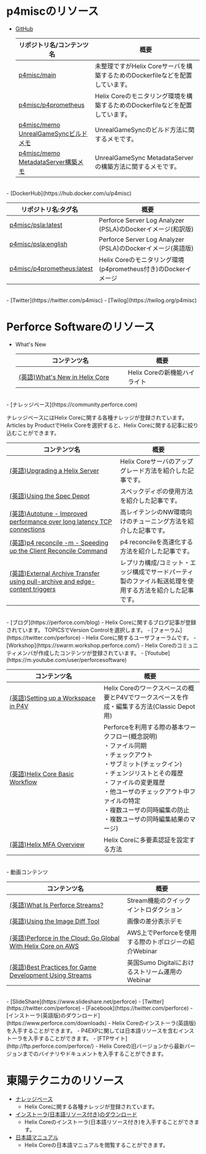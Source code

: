# p4miscのリソース
- [GitHub](https://github.com/p4misc)

  | リポジトリ名/コンテンツ名&nbsp;&nbsp; | 概要 |
  | --- | --- |
  |[p4misc/main](https://github.com/p4misc/main)|未整理ですがHelix Coreサーバを構築するためのDockerfileなどを配置しています。|
  |[p4misc/p4prometheus](https://github.com/p4misc/main)|Helix Coreのモニタリング環境を構築するためのDockerfileなどを配置しています。| 
  |[p4misc/memo](https://github.com/p4misc/memo)<br />[UnrealGameSyncビルドメモ](https://github.com/p4misc/memo/blob/master/UnrealGameSyncMemo.md)|UnrealGameSyncのビルド方法に関するメモです。|
  |[p4misc/memo](https://github.com/p4misc/memo)<br />[MetadataServer構築メモ](https://github.com/p4misc/memo/blob/master/MetadataServerMemo.md)|UnrealGameSync MetadataServerの構築方法に関するメモです。|

<br />
- [DockerHub](https://hub.docker.com/u/p4misc)

  | リポジトリ名:タグ名&nbsp;&nbsp; | 概要 |
  | --- | --- |
  |[p4misc/psla:latest](https://hub.docker.com/repository/docker/p4misc/psla)|Perforce Server Log Analyzer (PSLA)のDockerイメージ(和訳版)|
  |[p4misc/psla:english](https://hub.docker.com/repository/docker/p4misc/psla)|Perforce Server Log Analyzer (PSLA)のDockerイメージ(英語版)|
  |[p4misc/p4prometheus:latest](https://hub.docker.com/repository/docker/p4misc/p4prometheus)|Helix Coreのモニタリング環境(p4prometheus付き)のDockerイメージ|

<br />
- [Twitter](https://twitter.com/p4misc)
- [Twilog](https://twilog.org/p4misc)


# Perforce Softwareのリソース
- What's New

  | コンテンツ名　　　　　　　　　　　　| 概要 |
  | --- | --- |
  |[(英語)What's New in Helix Core](https://www.perforce.com/products/helix-core/whats-new-helix-core)|Helix Coreの新機能ハイライト|

<br />
- [ナレッジベース](https://community.perforce.com)

  ナレッジベースにはHelix Coreに関する各種ナレッジが登録されています。Articles by ProductでHelix Coreを選択すると、Helix Coreに関する記事に絞り込むことができます。

  | コンテンツ名　　　　　　　　　　　　| 概要 |
  | --- | --- |
  |[(英語)Upgrading a Helix Server](https://community.perforce.com/s/article/2467)|Helix Coreサーバのアップグレード方法を紹介した記事です。|
  |[(英語)Using the Spec Depot](https://community.perforce.com/s/article/2445)|スペックディポの使用方法を紹介した記事です。|
  |[(英語)Autotune - Improved performance over long latency TCP connections](https://community.perforce.com/s/article/15368)|高レイテンシのNW環境向けのチューニング方法を紹介した記事です。|
  |[(英語)p4 reconcile -m - Speeding up the Client Reconcile Command](https://community.perforce.com/s/article/15133)|p4 reconcileを高速化する方法を紹介した記事です。|
  |[(英語)External Archive Transfer using pull-archive and edge-content triggers](https://community.perforce.com/s/article/15337)|レプリカ構成/コミット・エッジ構成でサードパーティ製のファイル転送処理を使用する方法を紹介した記事です。|

<br />
- [ブログ](https://perforce.com/blog)
  - Helix Coreに関するブログ記事が登録されています。  
    TOPICSでVersion Controlを選択します。
- [フォーラム](https://twitter.com/perforce)
  - Helix Coreに関するユーザフォーラムです。
- [Workshop](https://swarm.workshop.perforce.com/)
  - Helix Coreのコミュニティメンバが作成したコンテンツが登録されています。
- [Youtube](https://m.youtube.com/user/perforcesoftware)

  | コンテンツ名　　　　　　　　　　　　| 概要 |
  | --- | --- |
  |[(英語)Setting up a Workspace in P4V](https://www.youtube.com/watch?v=-nlpBSLBjDs)|Helix Coreのワークスペースの概要とP4Vでワークスペースを作成・編集する方法(Classic Depot用)|
  |[(英語)Helix Core Basic Workflow](https://www.youtube.com/watch?v=m4E3xp8ypLw)|Perforceを利用する際の基本ワークフロー(概念説明)<br />・ファイル同期<br />・チェックアウト<br />・サブミット(チェックイン)<br />・チェンジリストとその履歴<br />・ファイルの変更履歴<br />・他ユーザのチェックアウト中ファイルの特定<br />・複数ユーザの同時編集の防止<br />・複数ユーザの同時編集結果のマージ)|
  |[(英語)Helix MFA Overview](https://www.youtube.com/watch?v=XPH6qXf9Unss)|Helix Coreに多要素認証を設定する方法|

<br />
- 動画コンテンツ

  | コンテンツ名　　　　　　　　　　　　| 概要 |
  | --- | --- |
  |[(英語)What Is Perforce Streams?](https://www.perforce.com/solutions/version-control/branching-brains)|Stream機能のクイックイントロダクション|
  |[(英語)Using the Image Diff Tool](https://www.perforce.com/video-tutorials/vcs/using-image-diff-tool)|画像の差分表示デモ|
  |[(英語)Perforce in the Cloud: Go Global With Helix Core on AWS](https://www.perforce.com/webinars/vcs/perforce-cloud-go-global-helix-core-aws)|AWS上でPerforceを使用する際のトポロジーの紹介Webinar|
  |[(英語)Best Practices for Game Development Using Streams](https://www.perforce.com/webinars/vcs/best-practices-game-development-using-streams)|英国Sumo Digitalにおけるストリーム運用のWebinar|

<br />
- [SlideShare](https://www.slideshare.net/perforce)
- [Twitter](https://twitter.com/perforce)
- [Facebook](https://twitter.com/perforce)
- [インストーラ(英語版)のダウンロード](https://www.perforce.com/downloads)
  - Helix Coreのインストーラ(英語版)を入手することができます。
  - P4EXPに関しては日本語リソースを含むインストーラを入手することができます。
- [FTPサイト](http://ftp.perforce.com/perforce/)
  - Helix Coreの旧バージョンから最新バージョンまでのバイナリやドキュメントを入手することができます。


# 東陽テクニカのリソース
- [ナレッジベース](https://kb.toyo.co.jp/wiki/)
  - Helix Coreに関する各種ナレッジが登録されています。  
- [インストーラ(日本語リソース付き)のダウンロード](https://www.toyo.co.jp/ss/download/detail/hc_products.html)
  - Helix Coreのインストーラ(日本語リソース付き)を入手することができます。
- [日本語マニュアル](https://www.toyo.co.jp/ss/download/detail/hc_manuals.html)
  - Helix Coreの日本語マニュアルを閲覧することができます。
